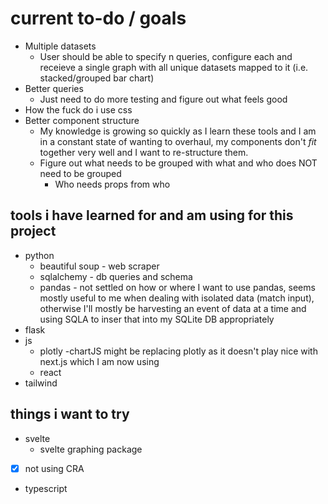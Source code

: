 # current to-do / goals
- Multiple datasets
	- User should be able to specify n queries, configure each and receieve a single graph with all unique datasets mapped to it (i.e. stacked/grouped bar chart)
- Better queries 
	- Just need to do more testing and figure out what feels good 
- How the fuck do i use css
- Better component structure
	- My knowledge is growing so quickly as I learn these tools and I am in a constant state of wanting to overhaul, my components don't *fit* together very well and I want to re-structure them. 
	- Figure out what needs to be grouped with what and who does NOT need to be grouped 
		- Who needs props from who
	






## tools i have learned for and am using for this project

- python
	- beautiful soup - web scraper
	- sqlalchemy - db queries and schema
	- pandas - not settled on how or where I want to use pandas, seems mostly useful to me when dealing with isolated data (match input), otherwise I'll mostly be harvesting an event of data at a time and using SQLA to inser that into my SQLite DB appropriately 
- flask
- js
	- plotly
	-chartJS might be replacing plotly as it doesn't play nice with next.js which I am now using
	- react	
- tailwind


## things i want to try

- svelte
	- svelte graphing package 
- [x] not using CRA 
- typescript
